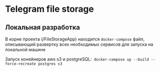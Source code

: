# Telegram file storage

## Локальная разработка
В корне проекта (/FileStorageApp) находится `docker-compose` файл, описывающий развертку всех необходимых сервисов для запуска на локальной машине 

Запуск конейнеров aws s3 и postgreSQL:` docker-compose up --build --force-recreate postgres s3`

